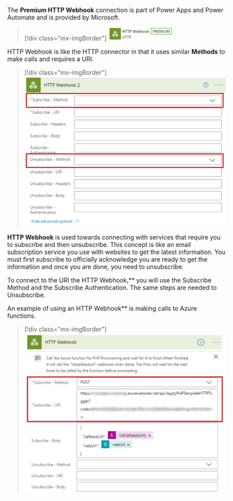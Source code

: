 The **Premium HTTP Webhook** connection is part of Power Apps and Power Automate and is provided by Microsoft.

> [!div class="mx-imgBorder"]
> [![Screenshot of the Premium H T T P Webhook connection.](../media/http-webhook-premium.png)](../media/http-webhook-premium.png#lightbox)

HTTP Webhook is like the HTTP connector in that it uses similar **Methods** to make calls and requires a URI.

> [!div class="mx-imgBorder"]
> [![Screenshot of the H T T P Webhook 2 Subscribe Method and Unsubscribe Method.](../media/http-webhook-calls.png)](../media/http-webhook-calls.png#lightbox)

**HTTP Webhook** is used towards connecting with services that require you to subscribe and then unsubscribe. This concept is like an email subscription service you use with websites to get the latest information. You must first subscribe to officially acknowledge you are ready to get the information and once you are done, you need to unsubscribe.

To connect to the URI the HTTP Webhook,** you will use the Subscribe Method and the Subscribe Authentication. The same steps are needed to Unsubscribe.

An example of using an HTTP Webhook** is making calls to Azure functions.

> [!div class="mx-imgBorder"]
> [![Screenshot example of a H T T P webhook used to make calls to Azure functions.](../media/webhook-example.png)](../media/webhook-example.png#lightbox)
